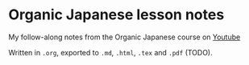 # Organic Japanese lesson notes

My follow-along notes from the Organic Japanese course on  [Youtube](https://www.youtube.com/playlist?list=PLg9uYxuZf8x_A-vcqqyOFZu06WlhnypWj)

Written in `.org`, exported to `.md`, `.html`, `.tex` and `.pdf` (TODO).
